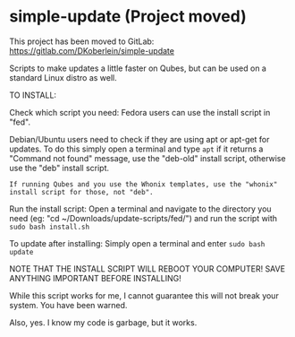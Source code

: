# simple-update (Project moved)

This project has been moved to GitLab: https://gitlab.com/DKoberlein/simple-update

Scripts to make updates a little faster on Qubes, but can be used on a standard Linux distro as well.

TO INSTALL:

Check which script you need: Fedora users can use the install script in "fed".

Debian/Ubuntu users need to check if they are using apt or apt-get for updates.
To do this simply open a terminal and type `apt`
    if it returns a "Command not found" message, use the "deb-old" install script,
    otherwise use the "deb" install script.

	If running Qubes and you use the Whonix templates, use the "whonix" install script for those, not "deb".

Run the install script:
	Open a terminal and navigate to the directory you need (eg: "cd ~/Downloads/update-scripts/fed/") and run the script with `sudo bash install.sh`


To update after installing:
	Simply open a terminal and enter `sudo bash update`


NOTE THAT THE INSTALL SCRIPT WILL REBOOT YOUR COMPUTER! SAVE ANYTHING IMPORTANT BEFORE INSTALLING!

While this script works for me, I cannot guarantee this will not break your system. You have been warned.



Also, yes. I know my code is garbage, but it works.
